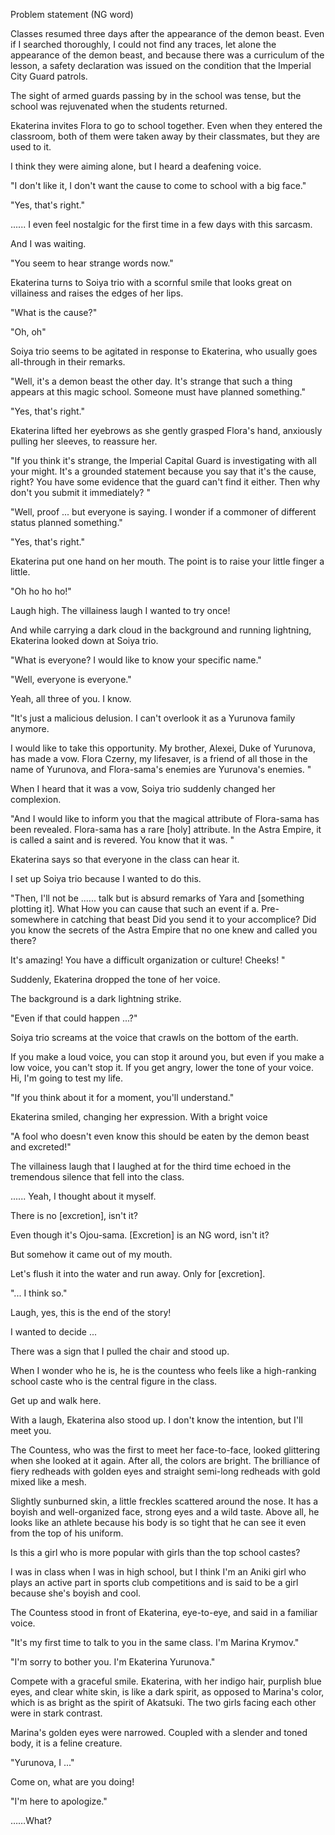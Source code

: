 Problem statement (NG word)

Classes resumed three days after the appearance of the demon beast. Even if I searched thoroughly, I could not find any traces, let alone the appearance of the demon beast, and because there was a curriculum of the lesson, a safety declaration was issued on the condition that the Imperial City Guard patrols.

The sight of armed guards passing by in the school was tense, but the school was rejuvenated when the students returned.


Ekaterina invites Flora to go to school together. Even when they entered the classroom, both of them were taken away by their classmates, but they are used to it.

I think they were aiming alone, but I heard a deafening voice.


"I don't like it, I don't want the cause to come to school with a big face."

"Yes, that's right."


...... I even feel nostalgic for the first time in a few days with this sarcasm.

And I was waiting.


"You seem to hear strange words now."


Ekaterina turns to Soiya trio with a scornful smile that looks great on villainess and raises the edges of her lips.


"What is the cause?"

"Oh, oh"


Soiya trio seems to be agitated in response to Ekaterina, who usually goes all-through in their remarks.


"Well, it's a demon beast the other day. It's strange that such a thing appears at this magic school. Someone must have planned something."

"Yes, that's right."


Ekaterina lifted her eyebrows as she gently grasped Flora's hand, anxiously pulling her sleeves, to reassure her.


"If you think it's strange, the Imperial Capital Guard is investigating with all your might. It's a grounded statement because you say that it's the cause, right? You have some evidence that the guard can't find it either. Then why don't you submit it immediately? "


"Well, proof ... but everyone is saying. I wonder if a commoner of different status planned something."

"Yes, that's right."


Ekaterina put one hand on her mouth. The point is to raise your little finger a little.


"Oh ho ho ho!"


Laugh high. The villainess laugh I wanted to try once!

And while carrying a dark cloud in the background and running lightning, Ekaterina looked down at Soiya trio.


"What is everyone? I would like to know your specific name."

"Well, everyone is everyone."


Yeah, all three of you. I know.


"It's just a malicious delusion. I can't overlook it as a Yurunova family anymore.

I would like to take this opportunity. My brother, Alexei, Duke of Yurunova, has made a vow. Flora Czerny, my lifesaver, is a friend of all those in the name of Yurunova, and Flora-sama's enemies are Yurunova's enemies. "


When I heard that it was a vow, Soiya trio suddenly changed her complexion.


"And I would like to inform you that the magical attribute of Flora-sama has been revealed. Flora-sama has a rare [holy] attribute. In the Astra Empire, it is called a saint and is revered. You know that it was. "


Ekaterina says so that everyone in the class can hear it.

I set up Soiya trio because I wanted to do this.


"Then, I'll not be ...... talk but is absurd remarks of Yara and [something plotting it]. What How you can cause that such an event if a. Pre-somewhere in catching that beast Did you send it to your accomplice? Did you know the secrets of the Astra Empire that no one knew and called you there?

It's amazing! You have a difficult organization or culture! Cheeks! "


Suddenly, Ekaterina dropped the tone of her voice.

The background is a dark lightning strike.


"Even if that could happen ...?"


Soiya trio screams at the voice that crawls on the bottom of the earth.

If you make a loud voice, you can stop it around you, but even if you make a low voice, you can't stop it. If you get angry, lower the tone of your voice. Hi, I'm going to test my life.


"If you think about it for a moment, you'll understand."


Ekaterina smiled, changing her expression. With a bright voice


"A fool who doesn't even know this should be eaten by the demon beast and excreted!"


The villainess laugh that I laughed at for the third time echoed in the tremendous silence that fell into the class.


...... Yeah, I thought about it myself.

There is no [excretion], isn't it?

Even though it's Ojou-sama. [Excretion] is an NG word, isn't it?

But somehow it came out of my mouth.

Let's flush it into the water and run away. Only for [excretion].


"... I think so."


Laugh, yes, this is the end of the story!

I wanted to decide ...


There was a sign that I pulled the chair and stood up.


When I wonder who he is, he is the countess who feels like a high-ranking school caste who is the central figure in the class.

Get up and walk here.

With a laugh, Ekaterina also stood up. I don't know the intention, but I'll meet you.


The Countess, who was the first to meet her face-to-face, looked glittering when she looked at it again. After all, the colors are bright. The brilliance of fiery redheads with golden eyes and straight semi-long redheads with gold mixed like a mesh.

Slightly sunburned skin, a little freckles scattered around the nose. It has a boyish and well-organized face, strong eyes and a wild taste. Above all, he looks like an athlete because his body is so tight that he can see it even from the top of his uniform.


Is this a girl who is more popular with girls than the top school castes?

I was in class when I was in high school, but I think I'm an Aniki girl who plays an active part in sports club competitions and is said to be a girl because she's boyish and cool.


The Countess stood in front of Ekaterina, eye-to-eye, and said in a familiar voice.


"It's my first time to talk to you in the same class. I'm Marina Krymov."

"I'm sorry to bother you. I'm Ekaterina Yurunova."


Compete with a graceful smile. Ekaterina, with her indigo hair, purplish blue eyes, and clear white skin, is like a dark spirit, as opposed to Marina's color, which is as bright as the spirit of Akatsuki. The two girls facing each other were in stark contrast.


Marina's golden eyes were narrowed. Coupled with a slender and toned body, it is a feline creature.


"Yurunova, I ..."


Come on, what are you doing!


"I'm here to apologize."


……What?
